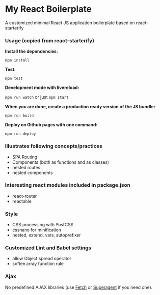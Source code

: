 # My React Boilerplate
A customized minimal React JS application boilerplate based on react-starterify

### Usage (copied from react-starterify)

__Install the dependencies:__

`npm install`

__Test:__

`npm test`

__Development mode with livereload:__

`npm run watch` or just `npm start`

__When you are done, create a production ready version of the JS bundle:__

`npm run build`

__Deploy on Github pages with one command:__

`npm run deploy`



### Illustrates following concepts/practices
* SPA Routing
* Components (both as functions and as classes)
* nested routes
* nested components


### Interesting react modules included in package.json
* react-router
* reactable

### Style
* CSS processing with PostCSS
* cssnano for minification
* nested, extend, vars, autoprefixer

### Customized Lint and Babel settings
* allow Object spread operator
* soften array function rule

### Ajax
No predefined AJAX libraries (use [Fetch](https://github.com/github/fetch) or [Superagent](https://github.com/visionmedia/superagent) if you need one).